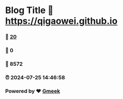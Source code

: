 # Blog Title :link: https://qigaowei.github.io 
### :page_facing_up: [20](https://qigaowei.github.io/tag.html) 
### :speech_balloon: 0 
### :hibiscus: 8572 
### :alarm_clock: 2024-07-25 14:46:58 
### Powered by :heart: [Gmeek](https://github.com/Meekdai/Gmeek)
